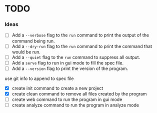# TODO

### Ideas

- [ ] Add a `--verbose` flag to the `run` command to print the output of the command being run.
- [ ] Add a `--dry-run` flag to the `run` command to print the command that would be run.
- [ ] Add a `--quiet` flag to the `run` command to suppress all output.
- [ ] Add a `serve` flag to run in gui mode to fill the spec file.
- [ ] Add a `--version` flag to print the version of the program.

use git info to append to spec file

- [x] create init command to create a new project
- [x] create clean command to remove all files created by the program
- [ ] create web command to run the program in gui mode
- [ ] create analyze command to run the program in analyze mode
